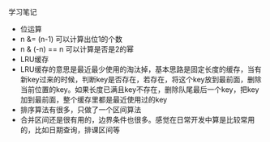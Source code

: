 学习笔记
- 位运算
- n &= (n-1) 可以计算出位1的个数
- n & (-n) == n 可以计算是否是2的幂
- LRU缓存
- LRU缓存的意思是最近最少使用的淘汰掉，基本思路是固定长度的缓存，当有新key过来的时候，判断key是否存在，若存在，将这个key放到最前面，删除当前位置的key。如果长度已满且key不存在，删除队尾最后一个key，把key加到最前面，整个缓存里都是最近使用过的key
- 排序算法有很多，只做了一个区间算法
- 合并区间还是很有用的，边界条件也很多。感觉在日常开发中算是比较常用的，比如日期查询，排课区间等